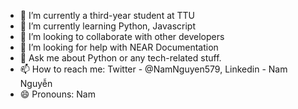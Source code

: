 
- 🔭 I’m currently a third-year student at TTU
- 🌱 I’m currently learning Python, Javascript
- 👯 I’m looking to collaborate with other developers
- 🤔 I’m looking for help with NEAR Documentation
- 💬 Ask me about Python or any tech-related stuff.
- 📫 How to reach me: Twitter - @NamNguyen579,  Linkedin - Nam Nguyễn
- 😄 Pronouns: Nam
<!-- - ⚡ Fun fact:  -->

